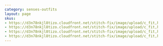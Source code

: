 ```yaml
---
category: senses-outfits
layout: page
skus:
- https://d3n78nkjl8tizo.cloudfront.net/stitch-fix/image/upload/c_fit,h_720,w_862/v1679092478/ztydthabiijxl6eixmzq.jpg
- https://d3n78nkjl8tizo.cloudfront.net/stitch-fix/image/upload/c_fit,h_720,w_862/v1692783126/sq9trwa9uwvzqa5j8eoz.jpg
- https://d3n78nkjl8tizo.cloudfront.net/stitch-fix/image/upload/c_fit,h_720,w_862/v1664400841/pfxxfsfzqlqfc53fmkgs.jpg
- https://d3n78nkjl8tizo.cloudfront.net/stitch-fix/image/upload/c_fit,h_720,w_862/v1686970137/tmlmuz7mov7b2padfugj.jpg
---
```



